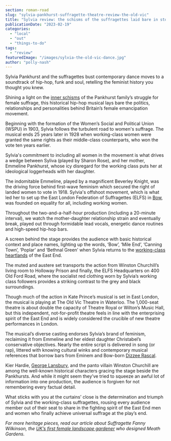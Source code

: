 ```yaml
---
section: roman-road
slug: "sylvia-pankhurst-suffragette-theatre-review-the-old-vic"
title: "Sylvia review: the schisms of the suffragettes laid bare in storming new musical"
publicationDate: "2023-02-19"
categories: 
  - "local"
  - "out"
  - "things-to-do"
tags: 
  - "review"
featuredImage: "/images/sylvia-the-old-vic-dance.jpg"
author: "polly-nash"
---
```


Sylvia Pankhurst and the suffragettes bust contemporary dance moves to a soundtrack of hip-hop, funk and soul, retelling the feminist history you thought you knew.

Shining a light on the [inner schisms](https://romanroadlondon.com/east-london-federation-suffragettes-established/) of the Pankhurst family’s struggle for female suffrage, this historical hip-hop musical lays bare the politics, relationships and personalities behind Britain’s female emancipation movement.

Beginning with the formation of the Women’s Social and Political Union (WSPU) in 1903, Sylvia follows the turbulent road to women's suffrage. The musical ends 25 years later in 1928 when working-class women were granted the same rights as their middle-class counterparts, who won the vote ten years earlier. 

Sylvia's commitment to including all women in the movement is what drives a wedge between Syliva (played by Sharon Rose), and her mother, Emmeline Pankhurst, whose icy disregard for the working class puts her at ideological loggerheads with her daughter. 

The indomitable Emmeline, played by a magnificent Beverley Knight, was the driving force behind first-wave feminism which secured the right of landed women to vote in 1918. Sylvia's offshoot movement, which is what led her to set up the East London Federation of Suffragettes (ELFS) in [Bow](https://romanroadlondon.com/bows-suffragette-secrets-sylvia-pankhurst-east-end-suffrage/), was founded on equality for all, including working women. 

Throughout the two-and-a-half-hour production (including a 20-minute interval), we watch the mother-daughter relationship strain and eventually break, played out through formidable lead vocals, energetic dance routines and high-speed hip-hop bars.

A screen behind the stage provides the audience with basic historical context and place names, lighting up the words, ‘Bow’, ‘Mile End’, ‘Canning Town’, ‘Poplar’ and ‘Bethnal Green’ when Sylvia returns to the [working-class heartlands](https://romanroadlondon.com/sylvia-pankhursts-east-london-toy-factory/) of the East End. 

The muted and austere set transports the action from Winston Churchill’s living room to Holloway Prison and finally, the ELFS Headquarters on 400 Old Ford Road, where the socialist red clothing worn by Sylvia’s working class followers provides a striking contrast to the grey and black surroundings.  

Though much of the action in Kate Prince’s musical is set in East London, the musical is playing at The Old Vic Theatre in Waterloo. The 1,000-seat theatre is about double the capacity of Theatre Royal or Wilton’s Music Hall, but this independent, not-for-profit theatre feels in line with the enterprising spirit of the East End and is widely considered the crucible of new theatre performances in London. 

The musical’s diverse casting endorses Sylvia’s brand of feminism, reclaiming it from Emmeline and her eldest daughter Christabel’s conservative objectives. Nearly the entire script is delivered in song (or rap), littered with knowing cultural winks and contemporary musical references that borrow bars from Eminem and Bow-born [Dizzee Rascal](https://romanroadlondon.com/key-grime-figures-history-roman-road/). 

Kier Hardie, [George Lansbury](https://romanroadlondon.com/george-lansbury-labour-mp-bow-bromley/), and the panto villain Winston Churchill are among the well-known historical characters gracing the stage beside the Pankhursts. And while it might seem they’ve tried to squeeze an awful lot of information into one production, the audience is forgiven for not remembering every factual detail. 

What sticks with you at the curtains’ close is the determination and triumph of Sylvia and the working-class suffragettes, rousing every audience member out of their seat to share in the fighting spirit of the East End men and women who finally achieve universal suffrage at the play’s end. 

_For more heritage pieces, read our article about Suffragette Fanny Wilkinson, the_ [_UK’s first female landscape gardener_](https://romanroadlondon.com/fanny-wilkinson-suffragette-landscape-gardener-meath-gardens/) _who designed Meath Gardens._


